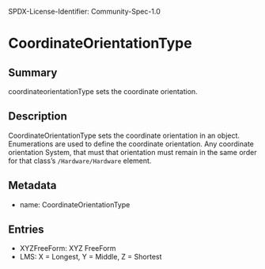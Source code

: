 SPDX-License-Identifier: Community-Spec-1.0

# CoordinateOrientationType

## Summary

coordinateorientationType sets the coordinate orientation. 

## Description

CoordinateOrientationType sets the coordinate orientation in an object. Enumerations are used to define the coordinate orientation.
Any coordinate orientation System, that must that orientation must remain in the same order for that class’s `/Hardware/Hardware` element. 

## Metadata

- name: CoordinateOrientationType

## Entries

- XYZFreeForm: XYZ FreeForm
- LMS: X = Longest, Y = Middle, Z = Shortest


